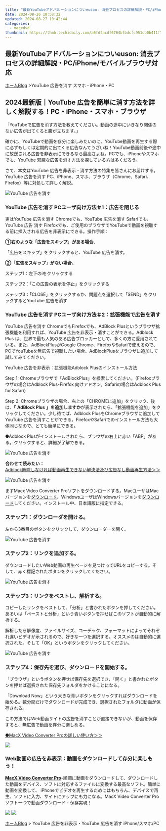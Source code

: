 ```yaml
---
title: "最新YouTubeアドバルーションについeuson: 消去プロセスの詳細解説・PC/iPhone/モバイルブラウザ対応"
date: 2024-08-26 10:58:32
updated: 2024-08-27 10:42:44
categories:
  - macxdvd
thumbnail: https://thmb.techidaily.com/a6fdfacdf6764bfbdcfc951cb0b411f7e9680e6d489da22f5c297b4d52b59271.jpg
---
```


## 最新YouTubeアドバルーションについeuson: 消去プロセスの詳細解説・PC/iPhone/モバイルブラウザ対応

[ホーム](https://tools.techidaily.com/macxdvd/products/)[Blog](https://tools.techidaily.com/macxdvd/products/) \>YouTube 広告を消す スマホ・iPhone・PC

## 2024最新版｜YouTube 広告を簡単に消す方法を詳しく解説する！PC・iPhone・スマホ・ブラウザ

「YouTubeで広告を消す方法を教えてください。動画の途中にいきなり関係のない広告が出てくると腹が立ちます。」 

確かに、YouTubeで動画を存分に楽しみたいのに、YouTube動画を再生する際に必ずもしくは定期的に出てくる広告なんてうざいね！YouTube動画前後や途中に放送される広告を非表示にできるなら最高さよね。PCでも、iPhoneやスマホでも、YouTube 邪魔な広告を消す方法を探している方は多くだろう。 

さて、本文はYouTube 広告を非表示・消す方法の特集を皆さんにお届けする。YouTube 広告を消す PC、iPhone、スマホ、ブラウザ（Chrome、Safari、Firefox）等に対処して詳しく解説。 



![YouTube 広告を消す](https://www.macxdvd.com/blog/img/youtube-ads-mj-20180504-01.jpg) 

  
### YouTube 広告を消す PCユーザ向け方法＃1：広告を閉じる

  
実はYouTube 広告を消す Chromeでも、YouTube 広告を消す Safariでも、YouTube 広告 消す Firefoxでも、ご使用のブラウザでYouTubeで動画を視聴する前に挿入される広告を非表示にできる。操作手順： 

**①右のような「広告をスキップ」がある場合**、

「広告をスキップ」をクリックすると、YouTube 広告を消す。 

**②「広告をスキップ」がない場合、** 

  
 ステップ1：左下のiをクリックする 

  
 ステップ2：「この広告の表示を停止」をクリックする 

  
 ステップ3：「CLOSE」をクリックするか、問題点を選択して「SEND」をクリックするとYouTube 広告を消す 

  
### YouTube 広告を消す PCユーザ向け方法＃2：拡張機能で広告を消す

  
YouTube 広告を消す ChromeでもFirefoxでも、AdBlock Plusというブラウザ拡張機能を利用すれば、YouTube 広告を非表示・消すことができる。Adblock Plus は、世界で最も人気のある広告ブロッカーとして、多くの方に愛用されている。また、AdBlockPlusがGoogle Chrome、FirefoxやSafariで使えるので、PCでYouTubeを無広告で視聴したい場合、AdBlockPlusをブラウザに追加して試してみてください。 

YouTube 広告を非表示：拡張機能Adblock Plusのインストール方法 

Step 1: Chromeブラウザで「AdBlockPlus」を検索してください。（Firefoxブラウザの場合はAdblock Plus-Firefox 向けアドオン。Safariの場合はAdblock Plus for Safari） 

Step 2: Chromeブラウザの場合、右上の「CHROMEに追加」をクリック、後は、**「** **AdBlock Plus** **」を追加しますか**が表示されたら、「拡張機能を追加」をクリックしてください。少し待てば、Adblock PlusをChromeブラウザに追加してYouTube 広告を消すことができる。FirefoxやSafariでのインストール方法も大体同じなので、とても簡単にできる。 

●Adblock Plusがインストールされたら、ブラウザの右上に赤い「ABP」がある。クリックすると、詳細が了解できる。 

![YouTube 広告を消す](https://www.macxdvd.com/blog/img/youtube-ads-mj-20180504-02.jpg) 

**合わせて読みたい：**   
[Adblock解除しなければ動画再生できない解決法及び広告なし動画再生方法＞＞](https://tools.techidaily.com/macxdvd/products/)



![YouTube 広告を消す](https://www.macxdvd.com/blog/img/vcp-zld-0906-02.jpg) 
  
  
まずMacx Video Converter Proソフトをダウンロードする。MacユーザはMacバージョンを[ダウンロード](https://tools.techidaily.com/macxdvd/products/)、WindowsユーザはWindowsバージョンを[ダウンロード](https://tools.techidaily.com/macxdvd/products/)してください。インストール中、日本語版に指定できる。  

### ステップ1：ダウンローダを開ける。

左から3番目のボタンをクリックして、ダウンローダーを開く。



![YouTube 広告を消す](https://www.macxdvd.com/blog/img/vcp-zld-0906-03.jpg) 
  
  
### ステップ2：リンクを追加する。
  
  
ダウンロードしたいWeb動画の再生ページを見つけってURLをコピーする。そして、赤く標記されたボタンをクリックしてください。

  


![YouTube 広告を消す](https://www.macxdvd.com/blog/img/vcp-zld-0906-04.jpg) 
  
  
### ステップ3：リンクをペストし、解析する。

  
コピーしたリンクをベストして、「分析」と書かれたボタンを押してください。あるいは「ペーストと分析」という青いボタンを押せばこのソフトが自動的に解析する。

  
解析したら解像度、ファイルサイズ、コーデック、フォーマットによってそれぞれ違いビデオが示されるので、好きな一つを選択する。オススメのは自動的に選択された。そして「OK」というボタンをクリックしてください。



![YouTube 広告を消す](https://www.macxdvd.com/blog/img/vcp-zld-0906-05.jpg) 
  
  
### ステップ4：保存先を選び、ダウンロードを開始する。

  
「ブラウザ」というボタンを押せば保存先を選択でき、「開く」と書かれたボタンを押せば選択された保存先フォルダをかけることになる。

  
「Download Now」という大きな青いボタンをクリックすればダウンロードを始める。数分間だけでダウンロードが完成でき、選択されたフォルダに動画が保存される。

この方法ではWeb動画サイトの広告を消すことが直接できないが、動画を保存すると、無広告で動画を存分に楽しめる。

[●MacX Video Converter Proの詳しい使い方＞＞](https://tools.techidaily.com/macxdvd/products/)



![](https://www.macxdvd.com/blog/../seoimage/video-converterru.png)

### Web動画の広告を非表示：動画をダウンロードして存分に楽しもう！

[**MacX Video Converter Pro**](https://tools.techidaily.com/macxdvd/products/)\-順調に動画をダウンロードして、ダウンロードした動画をデバイス、ソフトに対応するファイルに変換する最高なソフト。簡単に動画を変換して、 iPhoneでビデオを再生するためにはもちろん、デバイスで再生、ソフトに入力、サイトにアップにも力になる。MacX Video Converter Proソフト一つで動画ダウンロード・保存実現！

[![](https://www.macxdvd.com/blog/new-fourteen/mac.png)](https://tools.techidaily.com/macxdvd/products/) [![](https://www.macxdvd.com/blog/new-fourteen/winx.png)](https://tools.techidaily.com/macxdvd/products/) 



[ホーム](https://tools.techidaily.com/macxdvd/products/)[Blog](https://tools.techidaily.com/macxdvd/products/) \> YouTube 広告を非表示・YouTube 広告を消す iPhone/スマホ/PC

<ins class="adsbygoogle"
     style="display:block"
     data-ad-format="autorelaxed"
     data-ad-client="ca-pub-7571918770474297"
     data-ad-slot="1223367746"></ins>



<ins class="adsbygoogle"
     style="display:block"
     data-ad-client="ca-pub-7571918770474297"
     data-ad-slot="8358498916"
     data-ad-format="auto"
     data-full-width-responsive="true"></ins>
